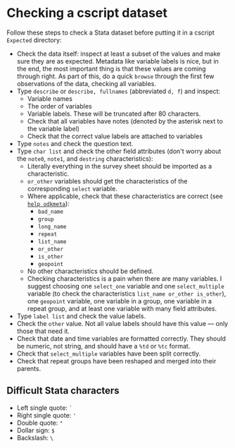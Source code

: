 Checking a cscript dataset
==========================

Follow these steps to check a Stata dataset before putting it in a cscript `Expected` directory:

- Check the data itself: inspect at least a subset of the values and make sure they are as expected. Metadata like variable labels is nice, but in the end, the most important thing is that these values are coming through right. As part of this, do a quick `browse` through the first few observations of the data, checking all variables.
- Type `describe` or `describe, fullnames` (abbreviated `d, f`) and inspect:
	- Variable names
	- The order of variables
	- Variable labels. These will be truncated after 80 characters.
	- Check that all variables have notes (denoted by the asterisk next to the variable label)
	- Check that the correct value labels are attached to variables
- Type `notes` and check the question text.
- Type `char list` and check the other field attributes (don't worry about the `note0`, `note1`, and `destring` characteristics):
	- Literally everything in the survey sheet should be imported as a characteristic.
	- `or_other` variables should get the characteristics of the corresponding `select` variable.
	- Where applicable, check that these characteristics are correct (see [`help odkmeta`](/README.md)):
		- `bad_name`
		- `group`
		- `long_name`
		- `repeat`
		- `list_name`
		- `or_other`
		- `is_other`
		- `geopoint`
	- No other characteristics should be defined.
	- Checking characteristics is a pain when there are many variables. I suggest choosing one `select_one` variable and one `select_multiple` variable (to check the characteristics `list_name or_other is_other`), one `geopoint` variable, one variable in a group, one variable in a repeat group, and at least one variable with many field attributes.
- Type `label list` and check the value labels.
- Check the `other` value. Not all value labels should have this value &mdash; only those that need it.
- Check that date and time variables are formatted correctly. They should be numeric, not string, and should have a `%td` or `%tc` format.
- Check that `select_multiple` variables have been split correctly.
- Check that repeat groups have been reshaped and merged into their parents.

Difficult Stata characters
--------------------------

- Left single quote: `` ` ``
- Right single quote: `'`
- Double quote: `"`
- Dollar sign: `$`
- Backslash: `\`

